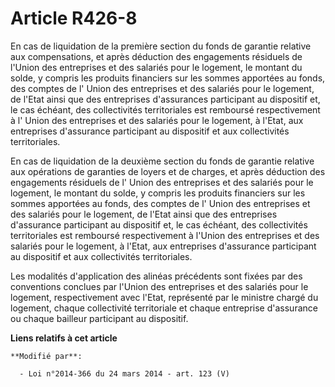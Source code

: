 # Article R426-8

En cas de liquidation de la première section du fonds de garantie relative aux compensations, et après déduction des
engagements résiduels de l'Union des entreprises et des salariés pour le logement, le montant du solde, y compris les
produits financiers sur les sommes apportées au fonds, des comptes de l' Union des entreprises et des salariés pour le
logement, de l'Etat ainsi que des entreprises d'assurances participant au dispositif et, le cas échéant, des collectivités
territoriales est remboursé respectivement à l' Union des entreprises et des salariés pour le logement, à l'Etat, aux
entreprises d'assurance participant au dispositif et aux collectivités territoriales. 

En cas de liquidation de la deuxième section du fonds de garantie relative aux opérations de garanties de loyers et de
charges, et après déduction des engagements résiduels de l' Union des entreprises et des salariés pour le logement, le
montant du solde, y compris les produits financiers sur les sommes apportées au fonds, des comptes de l' Union des
entreprises et des salariés pour le logement, de l'Etat ainsi que des entreprises d'assurance participant au dispositif et,
le cas échéant, des collectivités territoriales est remboursé respectivement à l'Union des entreprises et des salariés pour
le logement, à l'Etat, aux entreprises d'assurance participant au dispositif et aux collectivités territoriales. 

Les modalités d'application des alinéas précédents sont fixées par des conventions conclues par l'Union des entreprises et
des salariés pour le logement, respectivement avec l'Etat, représenté par le ministre chargé du logement, chaque collectivité
territoriale et chaque entreprise d'assurance ou chaque bailleur participant au dispositif.

**Liens relatifs à cet article**

	**Modifié par**:

	  - Loi n°2014-366 du 24 mars 2014 - art. 123 (V)
